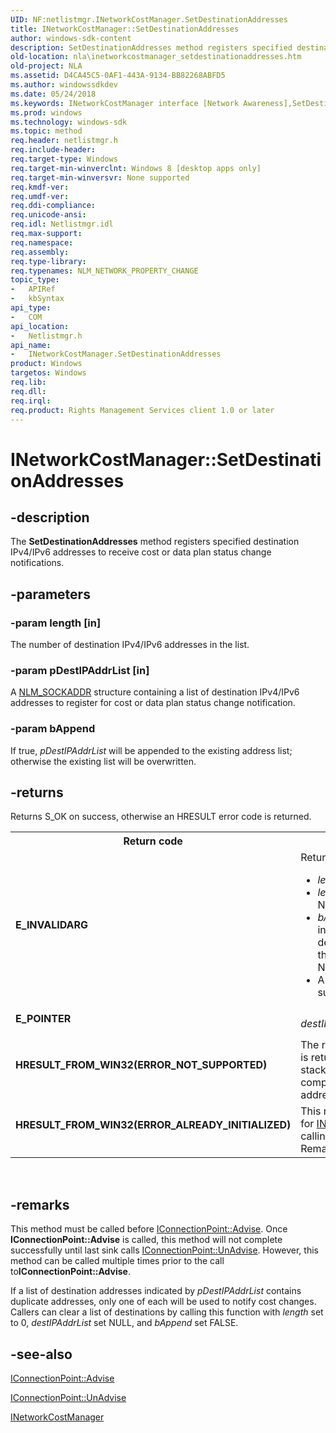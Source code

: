 ```yaml
---
UID: NF:netlistmgr.INetworkCostManager.SetDestinationAddresses
title: INetworkCostManager::SetDestinationAddresses
author: windows-sdk-content
description: SetDestinationAddresses method registers specified destination IPv4/IPv6 addresses to receive cost or data plan status change notifications.
old-location: nla\inetworkcostmanager_setdestinationaddresses.htm
old-project: NLA
ms.assetid: D4CA45C5-0AF1-443A-9134-BB82268ABFD5
ms.author: windowssdkdev
ms.date: 05/24/2018
ms.keywords: INetworkCostManager interface [Network Awareness],SetDestinationAddresses method, INetworkCostManager.SetDestinationAddresses, INetworkCostManager::SetDestinationAddresses, SetDestinationAddresses, SetDestinationAddresses method [Network Awareness], SetDestinationAddresses method [Network Awareness],INetworkCostManager interface, netlistmgr/INetworkCostManager::SetDestinationAddresses, nla.inetworkcostmanager_setdestinationaddresses
ms.prod: windows
ms.technology: windows-sdk
ms.topic: method
req.header: netlistmgr.h
req.include-header: 
req.target-type: Windows
req.target-min-winverclnt: Windows 8 [desktop apps only]
req.target-min-winversvr: None supported
req.kmdf-ver: 
req.umdf-ver: 
req.ddi-compliance: 
req.unicode-ansi: 
req.idl: Netlistmgr.idl
req.max-support: 
req.namespace: 
req.assembly: 
req.type-library: 
req.typenames: NLM_NETWORK_PROPERTY_CHANGE
topic_type:
-	APIRef
-	kbSyntax
api_type:
-	COM
api_location:
-	Netlistmgr.h
api_name:
-	INetworkCostManager.SetDestinationAddresses
product: Windows
targetos: Windows
req.lib: 
req.dll: 
req.irql: 
req.product: Rights Management Services client 1.0 or later
---
```


# INetworkCostManager::SetDestinationAddresses


## -description


The <b>SetDestinationAddresses</b> method registers specified destination IPv4/IPv6 addresses to receive cost or data plan status change notifications.


## -parameters




### -param length [in]

The number of destination IPv4/IPv6 addresses in the list.


### -param pDestIPAddrList [in]

A <a href="https://msdn.microsoft.com/BEAF672C-F9B3-4544-878B-BBCF96F502C6">NLM_SOCKADDR</a> structure containing a list of destination IPv4/IPv6 addresses to register for cost or data plan status change notification.


### -param bAppend

If true, <i>pDestIPAddrList</i> will be appended to the existing address list; otherwise the existing list will be overwritten.


## -returns



Returns S_OK on success, otherwise an HRESULT error code is returned.

<table>
<tr>
<th>Return code</th>
<th>Description</th>
</tr>
<tr>
<td width="40%">
<dl>
<dt><b>E_INVALIDARG</b></dt>
</dl>
</td>
<td width="60%">
Returned if one of the following occurs:

<ul>
<li><i>length</i> is 0.</li>
<li><i>length</i> is larger than NLM_MAX_ADDRESS_LIST_SIZE(10)</li>
<li><i>bAppend</i> is VARIANT_TRUE, but including the number of subscribed destinations in the existing list with the value of <i>length</i> exceeds NLM_MAX_ADDRESS_SIZE.</li>
<li>A destination address in the supplied list is invalid.</li>
</ul>
</td>
</tr>
<tr>
<td width="40%">
<dl>
<dt><b>E_POINTER</b></dt>
</dl>
</td>
<td width="60%">
<i>destIPAddrList</i> is NULL.

</td>
</tr>
<tr>
<td width="40%">
<dl>
<dt><b>HRESULT_FROM_WIN32(ERROR_NOT_SUPPORTED)</b></dt>
</dl>
</td>
<td width="60%">
The request is not supported. This error is returned if either an IPv4 or IPv6 stack is not present on the local computer but  either an IPv4 or IPv6 address was specified by<i>destIPAddr</i>.

</td>
</tr>
<tr>
<td width="40%">
<dl>
<dt><b>HRESULT_FROM_WIN32(ERROR_ALREADY_INITIALIZED)</b></dt>
</dl>
</td>
<td width="60%">
This method was called after registering for <a href="https://msdn.microsoft.com/A8F4194E-6E9A-4173-8F88-FC2923B11CF0">INetworkCostManagerEvents</a> by calling <a href="https://msdn.microsoft.com/11257f24-096c-4240-8fac-4e42a6161d66">IConnectionPoint::Advise</a>. See Remark for more information.

</td>
</tr>
</table>
 




## -remarks



This method must be called before <a href="https://msdn.microsoft.com/11257f24-096c-4240-8fac-4e42a6161d66">IConnectionPoint::Advise</a>. Once <b>IConnectionPoint::Advise</b> is called, this method will not complete successfully until last sink calls <a href="https://msdn.microsoft.com/71641bad-2fd1-4d94-a6d0-116f5687a95b">IConnectionPoint::UnAdvise</a>. However, this method can be called multiple times prior to the call to<b>IConnectionPoint::Advise</b>.

 If a list of destination addresses indicated by <i>pDestIPAddrList</i>  contains duplicate addresses, only one of each will be used to notify cost changes. Callers can clear a list of destinations by calling this function with <i>length</i> set to 0, <i>destIPAddrList</i> set NULL, and <i>bAppend</i> set FALSE.




## -see-also




<a href="https://msdn.microsoft.com/11257f24-096c-4240-8fac-4e42a6161d66">IConnectionPoint::Advise</a>



<a href="https://msdn.microsoft.com/71641bad-2fd1-4d94-a6d0-116f5687a95b">IConnectionPoint::UnAdvise</a>



<a href="https://msdn.microsoft.com/A6316E94-398D-4D87-B631-6BEF416895EE">INetworkCostManager</a>
 

 

